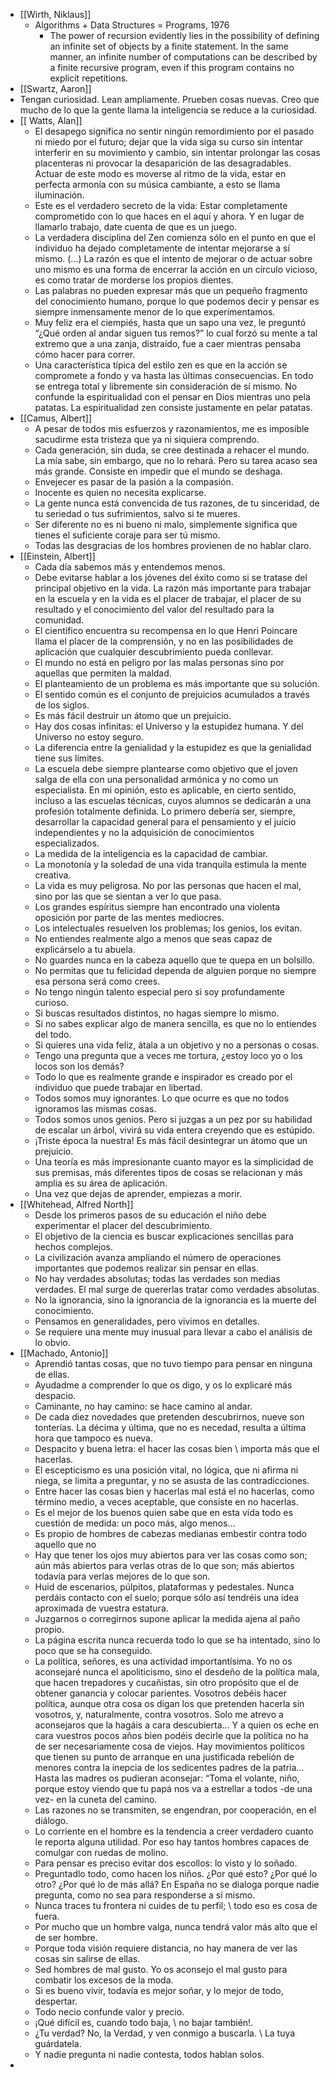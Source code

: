 - [[Wirth, Niklaus]]
	- Algorithms + Data Structures = Programs, 1976
		- The power of recursion evidently lies in the possibility of defining an infinite set of objects by a finite statement. In the same manner, an infinite number of computations can be described by a finite recursive program, even if this program contains no explicit repetitions.
- [[Swartz, Aaron]]
- Tengan curiosidad. Lean ampliamente. Prueben cosas nuevas. Creo que mucho de
      lo que la gente llama la inteligencia se reduce a la curiosidad.
- [[ Watts, Alan]]
	- El desapego significa no sentir ningún remordimiento por el pasado ni miedo por el futuro; dejar que la vida siga su curso sin intentar interferir en su movimiento y cambio, sin intentar prolongar las cosas placenteras ni provocar la desaparición de las desagradables. Actuar de este modo es moverse al ritmo de la vida, estar en perfecta armonía con su música cambiante, a esto se llama iluminación.
	- Este es el verdadero secreto de la vida: Estar completamente comprometido con lo que haces en el aquí y ahora. Y en lugar de llamarlo trabajo, date cuenta de que es un juego.
	- La verdadera disciplina del Zen comienza sólo en el punto en que el individuo ha dejado completamente de intentar mejorarse a sí mismo. (…) La razón es que el intento de mejorar o de actuar sobre uno mismo es una forma de encerrar la acción en un círculo vicioso, es como tratar de morderse los propios dientes.
	- Las palabras no pueden expresar más que un pequeño fragmento del conocimiento humano, porque lo que podemos decir y pensar es siempre inmensamente menor de lo que experimentamos.
	- Muy feliz era el ciempiés, hasta que un sapo una vez, le preguntó “¿Qué orden al andar siguen tus remos?” lo cual forzó su mente a tal extremo que a una zanja, distraído, fue a caer mientras pensaba cómo hacer para correr.
	- Una característica típica del estilo zen es que en la acción se compromete a fondo y va hasta las últimas consecuencias. En todo se entrega total y libremente sin consideración de sí mismo. No confunde la espiritualidad con el pensar en Dios mientras uno pela patatas. La espiritualidad zen consiste justamente en pelar patatas.
- [[Camus, Albert]]
	- A pesar de todos mis esfuerzos y razonamientos, me es imposible sacudirme esta tristeza que ya ni siquiera comprendo.
	- Cada generación, sin duda, se cree destinada a rehacer el mundo. La mía sabe, sin embargo, que no lo rehará. Pero su tarea acaso sea más grande. Consiste en impedir que el mundo se deshaga.
	- Envejecer es pasar de la pasión a la compasión.
	- Inocente es quien no necesita explicarse.
	- La gente nunca está convencida de tus razones, de tu sinceridad, de tu seriedad o tus sufrimientos, salvo si te mueres.
	- Ser diferente no es ni bueno ni malo, simplemente significa que tienes el suficiente coraje para ser tú mismo.
	- Todas las desgracias de los hombres provienen de no hablar claro.
- [[Einstein, Albert]]
	- Cada día sabemos más y entendemos menos.
	- Debe evitarse hablar a los jóvenes del éxito como si se tratase del principal objetivo en la vida. La razón más importante para trabajar en la escuela y en la vida es el placer de trabajar, el placer de su resultado y el conocimiento del valor del resultado para la comunidad.
	- El científico encuentra su recompensa en lo que Henri Poincare llama el placer de la comprensión, y no en las posibilidades de aplicación que cualquier descubrimiento pueda conllevar.
	- El mundo no está en peligro por las malas personas sino por aquellas que permiten la maldad.
	- El planteamiento de un problema es más importante que su solución.
	- El sentido común es el conjunto de prejuicios acumulados a través de los siglos.
	- Es más fácil destruir un átomo que un prejuicio.
	- Hay dos cosas infinitas: el Universo y la estupidez humana. Y del Universo no estoy seguro.
	- La diferencia entre la genialidad y la estupidez es que la genialidad tiene sus límites.
	- La escuela debe siempre plantearse como objetivo que el joven salga de ella con una personalidad armónica y no como un especialista. En mi opinión, esto es aplicable, en cierto sentido, incluso a las escuelas técnicas, cuyos alumnos se dedicarán a una profesión totalmente definida. Lo primero debería ser, siempre, desarrollar la capacidad general para el pensamiento y el juicio independientes y no la adquisición de conocimientos especializados.
	- La medida de la inteligencia es la capacidad de cambiar.
	- La monotonía y la soledad de una vida tranquila estimula la mente creativa.
	- La vida es muy peligrosa. No por las personas que hacen el mal, sino por las que se sientan a ver lo que pasa.
	- Los grandes espíritus siempre han encontrado una violenta oposición por parte de las mentes mediocres.
	- Los intelectuales resuelven los problemas; los genios, los evitan.
	- No entiendes realmente algo a menos que seas capaz de explicárselo a tu abuela.
	- No guardes nunca en la cabeza aquello que te quepa en un bolsillo.
	- No permitas que tu felicidad dependa de alguien porque no siempre esa persona será como crees.
	- No tengo ningún talento especial pero si soy profundamente curioso.
	- Si buscas resultados distintos, no hagas siempre lo mismo.
	- Si no sabes explicar algo de manera sencilla, es que no lo entiendes del todo.
	- Si quieres una vida feliz, átala a un objetivo y no a personas o cosas.
	- Tengo una pregunta que a veces me tortura, ¿estoy loco yo o los locos son los demás?
	- Todo lo que es realmente grande e inspirador es creado por el individuo que puede trabajar en libertad.
	- Todos somos muy ignorantes. Lo que ocurre es que no todos ignoramos las mismas cosas.
	- Todos somos unos genios. Pero si juzgas a un pez por su habilidad de escalar un árbol, vivirá su vida entera creyendo que es estúpido.
	- ¡Triste época la nuestra! Es más fácil desintegrar un átomo que un prejuicio.
	- Una teoría es más impresionante cuanto mayor es la simplicidad de sus premisas, más diferentes tipos de cosas se relacionan y más amplia es su área de aplicación.
	- Una vez que dejas de aprender, empiezas a morir.
- [[Whitehead, Alfred North]]
	- Desde los primeros pasos de su educación el niño debe experimentar el placer del descubrimiento.
	- El objetivo de la ciencia es buscar explicaciones sencillas para hechos complejos.
	- La civilización avanza ampliando el número de operaciones importantes que podemos realizar sin pensar en ellas.
	- No hay verdades absolutas; todas las verdades son medias verdades. El mal surge de quererlas tratar como verdades absolutas.
	- No la ignorancia, sino la ignorancia de la ignorancia es la muerte del conocimiento.
	- Pensamos en generalidades, pero vivimos en detalles.
	- Se requiere una mente muy inusual para llevar a cabo el análisis de lo obvio.
- [[Machado, Antonio]]
	- Aprendió tantas cosas, que no tuvo tiempo para pensar en ninguna de ellas.
	- Ayudadme a comprender lo que os digo, y os lo explicaré más despacio.
	- Caminante, no hay camino:
	  se hace camino al andar.
	- De cada diez novedades que pretenden descubrirnos, nueve son tonterías. La décima y última, que no es necedad, resulta a última hora que tampoco es nueva.
	- Despacito y buena letra:
	  el hacer las cosas bien \ importa más que el hacerlas.
	- El escepticismo es una posición vital, no lógica, que ni afirma ni niega, se limita a preguntar, y no se asusta de las contradicciones.
	- Entre hacer las cosas bien y hacerlas mal está el no hacerlas, como término medio, a veces aceptable, que consiste en no hacerlas.
	- Es el mejor de los buenos quien sabe que en esta vida todo es cuestión de medida: un poco más, algo menos…
	- Es propio de hombres de cabezas medianas embestir contra todo aquello que no
	- Hay que tener los ojos muy abiertos para ver las cosas como son; aún más abiertos para verlas otras de lo que son; más abiertos todavía para verlas mejores de lo que son.
	- Huid de escenarios, púlpitos, plataformas y pedestales. Nunca perdáis contacto con el suelo; porque sólo así tendréis una idea aproximada de vuestra estatura.
	- Juzgarnos o corregirnos supone aplicar la medida ajena al paño propio.
	- La página escrita nunca recuerda todo lo que se ha intentado, sino lo poco que se ha conseguido.
	- La política, señores, es una actividad importantísima. Yo no os aconsejaré nunca el apoliticismo, sino el desdeño de la política mala, que hacen trepadores y cucañistas, sin otro propósito que el de obtener ganancia y colocar parientes. Vosotros debéis hacer política, aunque otra cosa os digan los que pretenden hacerla sin vosotros, y, naturalmente, contra vosotros. Solo me atrevo a aconsejaros que la hagáis a cara descubierta… Y a quien os eche en cara vuestros pocos años bien podéis decirle que la política no ha de ser necesariamente cosa de viejos. Hay movimientos políticos que tienen su punto de arranque en una justificada rebelión de menores contra la inepcia de los sedicentes padres de la patria…Hasta las madres os pudieran aconsejar: “Toma el volante, niño, porque estoy viendo que tu papá nos va a estrellar a todos -de una vez- en la cuneta del camino.
	- Las razones no se transmiten, se engendran, por cooperación, en el diálogo.
	- Lo corriente en el hombre es la tendencia a creer verdadero cuanto le reporta alguna utilidad. Por eso hay tantos hombres capaces de comulgar con ruedas de molino.
	- Para pensar es preciso evitar dos escollos: lo visto y lo soñado.
	- Preguntadlo todo, como hacen los niños. ¿Por qué esto? ¿Por qué lo otro? ¿Por qué lo de más allá? En España no se dialoga porque nadie pregunta, como no sea para responderse a sí mismo.
	- Nunca traces tu frontera
	  ni cuides de tu perfil; \ todo eso es cosa de fuera.
	- Por mucho que un hombre valga, nunca tendrá valor más alto que el de ser hombre.
	- Porque toda visión requiere distancia, no hay manera de ver las cosas sin salirse de ellas.
	- Sed hombres de mal gusto. Yo os aconsejo el mal gusto para combatir los excesos de la moda.
	- Si es bueno vivir, todavía es mejor soñar, y lo mejor de todo, despertar.
	- Todo necio
	  confunde valor y precio.
	- ¡Qué difícil es,
	  cuando todo baja, \ no bajar también!.
	- ¿Tu verdad? No, la Verdad,
	  y ven conmigo a buscarla. \ La tuya guárdatela.
	- Y nadie pregunta ni nadie contesta, todos hablan solos.
-